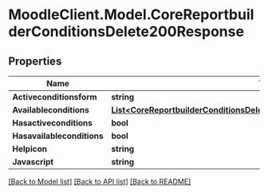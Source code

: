 # MoodleClient.Model.CoreReportbuilderConditionsDelete200Response

## Properties

Name | Type | Description | Notes
------------ | ------------- | ------------- | -------------
**Activeconditionsform** | **string** | activeconditionsform | 
**Availableconditions** | [**List&lt;CoreReportbuilderConditionsDelete200ResponseAvailableconditionsInner&gt;**](CoreReportbuilderConditionsDelete200ResponseAvailableconditionsInner.md) |  | 
**Hasactiveconditions** | **bool** | hasactiveconditions | 
**Hasavailableconditions** | **bool** | hasavailableconditions | 
**Helpicon** | **string** | helpicon | 
**Javascript** | **string** | javascript | [optional] 

[[Back to Model list]](../README.md#documentation-for-models) [[Back to API list]](../README.md#documentation-for-api-endpoints) [[Back to README]](../README.md)

